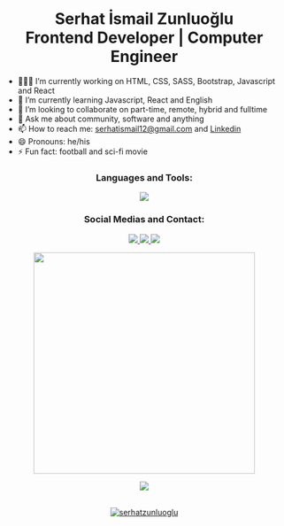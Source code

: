 <h1 align="center"> <b>  Serhat İsmail Zunluoğlu<br/>  Frontend Developer | Computer Engineer </b></h1>

<div>
<ul>
    <li>👨🏻‍💻 I’m currently working on HTML, CSS, SASS, Bootstrap, Javascript and React</li>
    <li>📖 I’m currently learning Javascript, React and English</li>
    <li>👯 I’m looking to collaborate on part-time, remote, hybrid and fulltime</li>
    <li>💬 Ask me about community, software and anything</li>
    <li>📫 How to reach me: <a target="_blank" href="mailto:serhatismail12@gmail.com">serhatismail12@gmail.com</a>  and <a target="_blank" href="https://www.linkedin.com/in/serhatzunluoglu/">Linkedin</a></li>
    <li>😄 Pronouns: he/his</li>
    <li>⚡ Fun fact: football and sci-fi movie</li>
    </ul>
</div>

<h3 align="center">Languages and Tools:</h3>
<p align="center">
  <a href="https://skillicons.dev">
    <img src="https://skillicons.dev/icons?i=html,css,sass,bootstrap,styledcomponents,js,react,vite,git,gitlab,yarn,npm,netlify,figma,vscode&perline=10" />
  </a>
</p>

<h3 align="center">Social Medias and Contact:</h3>
<p align="center">
  <a target="_blank" href="https://www.linkedin.com/in/serhatzunluoglu/">
    <img src="https://skillicons.dev/icons?i=linkedin&perline=10" />
  </a>
     <a target="_blank" href="https://www.instagram.com/harry_codder/">
    <img src="https://skillicons.dev/icons?i=instagram&perline=10" />
  </a>
     <a target="_blank" href="mailto:serhatismail12@gmail.com">
    <img src="https://skillicons.dev/icons?i=gmail&perline=10" />
</p>

<p align="center">
<img src="https://media.giphy.com/media/SWoSkN6DxTszqIKEqv/giphy.gif" width="400" />
</p>

<div align="center">
<img src="https://komarev.com/ghpvc/?username=serhat-zunluoglu&&style=flat-square" align="center" />
</div>  

<br/>

<p align="center">
  <img src="https://github-readme-stats.vercel.app/api/top-langs?username=serhatzunluoglu&show_icons=true&theme=radical&locale=en&layout=compact" alt="serhatzunluoglu"/>
</p>

